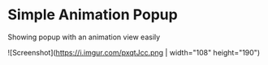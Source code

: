 # Simple Animation Popup
Showing popup with an animation view easily

![Screenshot](https://i.imgur.com/pxqtJcc.png | width="108" height="190")


